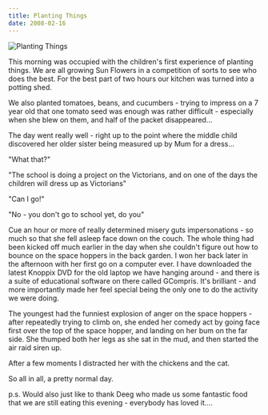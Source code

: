 ```yaml
---
title: Planting Things
date: 2008-02-16
---
```


![Planting Things](https://source.unsplash.com/_nRpqIBM40Q/1600x900)

This morning was occupied with the children's first experience of planting things. We are all growing Sun Flowers in a competition of sorts to see who does the best. For the best part of two hours our kitchen was turned into a potting shed.

We also planted tomatoes, beans, and cucumbers - trying to impress on a 7 year old that one tomato seed was enough was rather difficult - especially when she blew on them, and half of the packet disappeared...

The day went really well - right up to the point where the middle child discovered her older sister being measured up by Mum for a dress...

"What that?"

"The school is doing a project on the Victorians, and on one of the days the children will dress up as Victorians"

"Can I go!"

"No - you don't go to school yet, do you"

Cue an hour or more of really determined misery guts impersonations - so much so that she fell asleep face down on the couch. The whole thing had been kicked off much earlier in the day when she couldn't figure out how to bounce on the space hoppers in the back garden. I won her back later in the afternoon with her first go on a computer ever. I have downloaded the latest Knoppix DVD for the old laptop we have hanging around - and there is a suite of educational software on there called GCompris. It's brilliant - and more importantly made her feel special being the only one to do the activity we were doing.

The youngest had the funniest explosion of anger on the space hoppers - after repeatedly trying to climb on, she ended her comedy act by going face first over the top of the space hopper, and landing on her bum on the far side. She thumped both her legs as she sat in the mud, and then started the air raid siren up.

After a few moments I distracted her with the chickens and the cat.

So all in all, a pretty normal day.

p.s. Would also just like to thank Deeg who made us some fantastic food that we are still eating this evening - everybody has loved it....